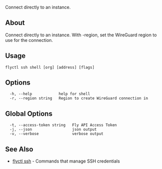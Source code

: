 <p class="font-medium tracking-tight text-gray-400 text-lg -mt-4 mb-9 pb-5 border-b">
  Connect directly to an instance.
</p>

## About

Connect directly to an instance. With -region, set the
WireGuard region to use for the connection.

## Usage
```
flyctl ssh shell [org] [address] [flags]
```

## Options

```
  -h, --help            help for shell
  -r, --region string   Region to create WireGuard connection in
```

## Global Options

```
  -t, --access-token string   Fly API Access Token
  -j, --json                  json output
  -v, --verbose               verbose output
```

## See Also

* [flyctl ssh](/docs/flyctl/ssh/)	 - Commands that manage SSH credentials


